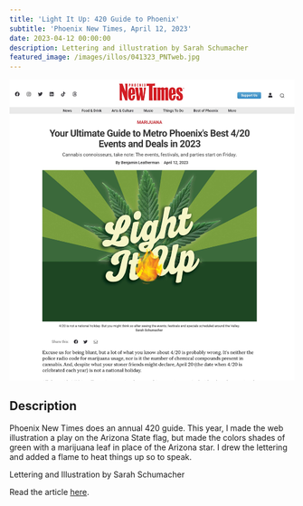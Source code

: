 ```yaml
---
title: 'Light It Up: 420 Guide to Phoenix'
subtitle: 'Phoenix New Times, April 12, 2023'
date: 2023-04-12 00:00:00
description: Lettering and illustration by Sarah Schumacher
featured_image: /images/illos/041323_PNTweb.jpg
---
```


![](/images/illos/420guide.jpg)

## Description

Phoenix New Times does an annual 420 guide. This year, I made the web illustration a play on the Arizona State flag, but made the colors shades of green with a marijuana leaf in place of the Arizona star. I drew the lettering and added a flame to heat things up so to speak.

Lettering and Illustration by Sarah Schumacher

Read the article [here](https://www.phoenixnewtimes.com/marijuana/your-ultimate-guide-to-metro-phoenix-best-420-events-and-deals-15953783). 